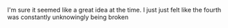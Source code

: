 I'm sure it seemed like a great idea at the time. I just just felt like the fourth was constantly unknowingly being broken
